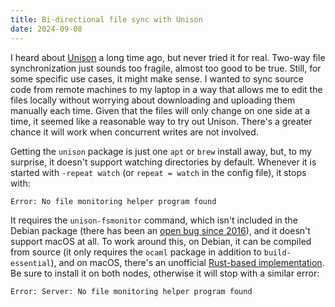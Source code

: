 ```yaml
---
title: Bi-directional file sync with Unison
date: 2024-09-08
---
```


I heard about [Unison][unison] a long time ago, but never tried it for real. Two-way file synchronization just sounds too fragile, almost too good to be true. Still, for some specific use cases, it might make sense. I wanted to sync source code from remote machines to my laptop in a way that allows me to edit the files locally without worrying about downloading and uploading them manually each time. Given that the files will only change on one side at a time, it seemed like a reasonable way to try out Unison. There's a greater chance it will work when concurrent writes are not involved.

Getting the `unison` package is just one `apt` or `brew` install away, but, to my surprise, it doesn't support watching directories by default. Whenever it is started with `-repeat watch` (or `repeat = watch` in the config file), it stops with:

    Error: No file monitoring helper program found

It requires the `unison-fsmonitor` command, which isn't included in the Debian package (there has been an [open bug since 2016][debian-bug]), and it doesn't support macOS at all. To work around this, on Debian, it can be compiled from source (it only requires the `ocaml` package in addition to `build-essential`), and on macOS, there's an unofficial [Rust-based implementation][fsmonitor]. Be sure to install it on both nodes, otherwise it will stop with a similar error:

    Error: Server: No file monitoring helper program found

[debian-bug]: https://bugs.debian.org/cgi-bin/bugreport.cgi?bug=819341
[fsmonitor]: https://github.com/autozimu/unison-fsmonitor
[unison]: https://github.com/bcpierce00/unison
